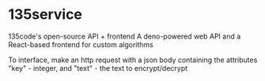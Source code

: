# 135service
135code's open-source API + frontend
A deno-powered web API and a React-based frontend for custom algorithms

To interface, make an http request with a json body containing the attributes "key" - integer, and "text" - the text to encrypt/decrypt
